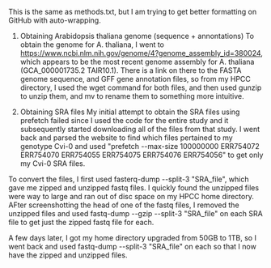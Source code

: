 This is the same as methods.txt, but I am trying to get better formatting on GitHub with auto-wrapping.

1. Obtaining Arabidopsis thaliana genome (sequence + annontations)
To obtain the genome for A. thaliana, I went to https://www.ncbi.nlm.nih.gov/genome/4?genome_assembly_id=380024, which appears to be the most recent genome assembly for A. thaliana (GCA_000001735.2 TAIR10.1). There is a link on there to the FASTA genome sequence, and GFF gene annotation files, so from my HPCC directory, I used the wget command for both files, and then used gunzip to unzip them, and mv to rename them to something more intuitive. 

2. Obtaining SRA files
My initial attempt to obtain the SRA files using prefetch failed since I used the code for the entire study and it subsequently started downloading all of the files from that study. I went back and parsed the website to find which files pertained to my genotype Cvi-0 and used "prefetch --max-size 100000000 ERR754072 ERR754070 ERR754055 ERR754075 ERR754076 ERR754056" to get only my Cvi-0 SRA files.

To convert the files, I first used fasterq-dump --split-3 "SRA_file", which gave me zipped and unzipped fastq files. I quickly found the unzipped files were way to large and ran out of disc space on my HPCC home directory. AFter screenshotting the head of one of the fastq files, I removed the unzipped files and used fastq-dump --gzip --split-3 "SRA_file" on each SRA file to get just the zipped fastq file for each.

A few days later, I got my home directory upgraded from 50GB to 1TB, so I went back and used fastq-dump --split-3 "SRA_file" on each so that I now have the zipped and unzipped files.

